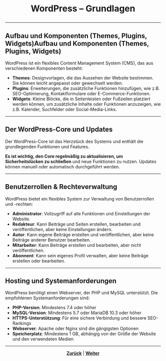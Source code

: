 # <p align="center">WordPress – Grundlagen</p>

---
<!-- Kapitel WordPress – Grundlagen -->

## Aufbau und Komponenten (Themes, Plugins, Widgets)Aufbau und Komponenten (Themes, Plugins, Widgets)

WordPress ist ein flexibles Content Management System (CMS), das aus verschiedenen Komponenten besteht:

- **Themes**: Designvorlagen, die das Aussehen der Website bestimmen. Sie können leicht angepasst oder gewechselt werden.
- **Plugins**: Erweiterungen, die zusätzliche Funktionen hinzufügen, wie z.B. SEO-Optimierung, Kontaktformulare oder E-Commerce-Funktionen.
- **Widgets**: Kleine Blöcke, die in Seitenleisten oder Fußzeilen platziert werden können, um zusätzliche Inhalte oder Funktionen anzuzeigen, wie z.B. Kalender, Suchfelder oder Social-Media-Links.

---

## Der WordPress-Core und Updates

Der WordPress-Core ist das Herzstück des Systems und enthält die grundlegenden Funktionen und Features.

**Es ist wichtig, den Core regelmäßig zu aktualisieren, um Sicherheitslücken zu schließen** und neue Funktionen zu nutzen. Updates können manuell oder automatisch durchgeführt werden.

---

## Benutzerrollen & Rechteverwaltung

WordPress bietet ein flexibles System zur Verwaltung von Benutzerrollen und -rechten:

- **Administrator**: Vollzugriff auf alle Funktionen und Einstellungen der Website.
- **Redakteur**: Kann Beiträge und Seiten erstellen, bearbeiten und veröffentlichen, aber keine Einstellungen ändern.
- **Autor**: Kann eigene Beiträge erstellen und veröffentlichen, aber keine Beiträge anderer Benutzer bearbeiten.
- **Mitarbeiter**: Kann Beiträge erstellen und bearbeiten, aber nicht veröffentlichen.
- **Abonnent**: Kann sein eigenes Profil verwalten, aber keine Beiträge erstellen oder bearbeiten.

---

## Hosting und Systemanforderungen

WordPress benötigt einen Webserver, der PHP und MySQL unterstützt. Die empfohlenen Systemanforderungen sind:

- **PHP-Version**: Mindestens 7.4 oder höher
- **MySQL-Version**: Mindestens 5.7 oder MariaDB 10.3 oder höher
- **HTTPS-Unterstützung**: Für eine sichere Verbindung und bessere SEO-Rankings
- **Webserver**: Apache oder Nginx sind die gängigsten Optionen
- **Speicherplatz**: Mindestens 1 GB, abhängig von der Größe der Website und den verwendeten Medien

---

<p align="center"><a href="/docs/06-entwicklung/08-cms/01-einfuehrung/README.md"><strong>Zurück</strong></a> | <a href="/docs/06-entwicklung/08-cms/03-einrichtung/README.md"><strong>Weiter</strong></a></p>
